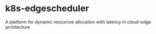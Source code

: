 # k8s-edgescheduler

A platform for dynamic resources allocation with latency in cloud-edge architecture 
